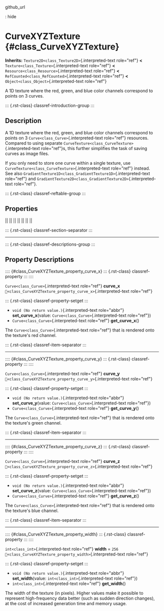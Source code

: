 github_url

:   hide

# CurveXYZTexture {#class_CurveXYZTexture}

**Inherits:** `Texture2D<class_Texture2D>`{.interpreted-text role="ref"}
**\<** `Texture<class_Texture>`{.interpreted-text role="ref"} **\<**
`Resource<class_Resource>`{.interpreted-text role="ref"} **\<**
`RefCounted<class_RefCounted>`{.interpreted-text role="ref"} **\<**
`Object<class_Object>`{.interpreted-text role="ref"}

A 1D texture where the red, green, and blue color channels correspond to
points on 3 curves.

::: {.rst-class}
classref-introduction-group
:::

## Description

A 1D texture where the red, green, and blue color channels correspond to
points on 3 `Curve<class_Curve>`{.interpreted-text role="ref"}
resources. Compared to using separate
`CurveTexture<class_CurveTexture>`{.interpreted-text role="ref"}s, this
further simplifies the task of saving curves as image files.

If you only need to store one curve within a single texture, use
`CurveTexture<class_CurveTexture>`{.interpreted-text role="ref"}
instead. See also
`GradientTexture1D<class_GradientTexture1D>`{.interpreted-text
role="ref"} and
`GradientTexture2D<class_GradientTexture2D>`{.interpreted-text
role="ref"}.

::: {.rst-class}
classref-reftable-group
:::

## Properties

||
||
||
||
||
||
||

::: {.rst-class}
classref-section-separator
:::

------------------------------------------------------------------------

::: {.rst-class}
classref-descriptions-group
:::

## Property Descriptions

:::: {#class_CurveXYZTexture_property_curve_x}
::: {.rst-class}
classref-property
:::
::::

`Curve<class_Curve>`{.interpreted-text role="ref"} **curve_x**
`🔗<class_CurveXYZTexture_property_curve_x>`{.interpreted-text
role="ref"}

::: {.rst-class}
classref-property-setget
:::

- `void (No return value.)`{.interpreted-text role="abbr"}
  **set_curve_x**(value: `Curve<class_Curve>`{.interpreted-text
  role="ref"})
- `Curve<class_Curve>`{.interpreted-text role="ref"} **get_curve_x**()

The `Curve<class_Curve>`{.interpreted-text role="ref"} that is rendered
onto the texture\'s red channel.

::: {.rst-class}
classref-item-separator
:::

------------------------------------------------------------------------

:::: {#class_CurveXYZTexture_property_curve_y}
::: {.rst-class}
classref-property
:::
::::

`Curve<class_Curve>`{.interpreted-text role="ref"} **curve_y**
`🔗<class_CurveXYZTexture_property_curve_y>`{.interpreted-text
role="ref"}

::: {.rst-class}
classref-property-setget
:::

- `void (No return value.)`{.interpreted-text role="abbr"}
  **set_curve_y**(value: `Curve<class_Curve>`{.interpreted-text
  role="ref"})
- `Curve<class_Curve>`{.interpreted-text role="ref"} **get_curve_y**()

The `Curve<class_Curve>`{.interpreted-text role="ref"} that is rendered
onto the texture\'s green channel.

::: {.rst-class}
classref-item-separator
:::

------------------------------------------------------------------------

:::: {#class_CurveXYZTexture_property_curve_z}
::: {.rst-class}
classref-property
:::
::::

`Curve<class_Curve>`{.interpreted-text role="ref"} **curve_z**
`🔗<class_CurveXYZTexture_property_curve_z>`{.interpreted-text
role="ref"}

::: {.rst-class}
classref-property-setget
:::

- `void (No return value.)`{.interpreted-text role="abbr"}
  **set_curve_z**(value: `Curve<class_Curve>`{.interpreted-text
  role="ref"})
- `Curve<class_Curve>`{.interpreted-text role="ref"} **get_curve_z**()

The `Curve<class_Curve>`{.interpreted-text role="ref"} that is rendered
onto the texture\'s blue channel.

::: {.rst-class}
classref-item-separator
:::

------------------------------------------------------------------------

:::: {#class_CurveXYZTexture_property_width}
::: {.rst-class}
classref-property
:::
::::

`int<class_int>`{.interpreted-text role="ref"} **width** = `256`
`🔗<class_CurveXYZTexture_property_width>`{.interpreted-text role="ref"}

::: {.rst-class}
classref-property-setget
:::

- `void (No return value.)`{.interpreted-text role="abbr"}
  **set_width**(value: `int<class_int>`{.interpreted-text role="ref"})
- `int<class_int>`{.interpreted-text role="ref"} **get_width**()

The width of the texture (in pixels). Higher values make it possible to
represent high-frequency data better (such as sudden direction changes),
at the cost of increased generation time and memory usage.
